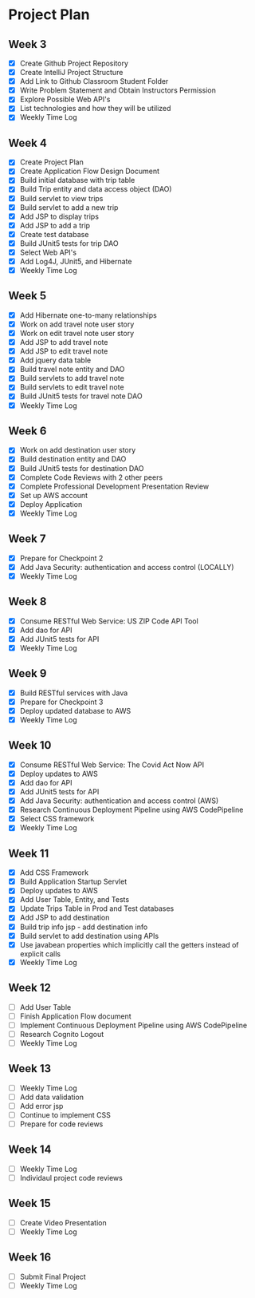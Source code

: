 # Project Plan

##  Week 3
- [x] Create Github Project Repository
- [x] Create IntelliJ Project Structure
- [x] Add Link to Github Classroom Student Folder
- [x] Write Problem Statement and Obtain Instructors Permission
- [x] Explore Possible Web API's
- [X] List technologies and how they will be utilized
- [x] Weekly Time Log

##  Week 4
- [X] Create Project Plan
- [x] Create Application Flow Design Document
- [x] Build initial database with trip table 
- [x] Build Trip entity and data access object (DAO)
- [x] Build servlet to view trips
- [x] Build servlet to add a new trip
- [x] Add JSP to display trips
- [x] Add JSP to add a trip
- [x] Create test database
- [x] Build JUnit5 tests for trip DAO
- [x] Select Web API's
- [x] Add Log4J, JUnit5, and Hibernate
- [x] Weekly Time Log

##  Week 5
- [x] Add Hibernate one-to-many relationships
- [x] Work on add travel note user story
- [x] Work on edit travel note user story
- [x] Add JSP to add travel note
- [x] Add JSP to edit travel note
- [x] Add jquery data table
- [x] Build travel note entity and DAO
- [x] Build servlets to add travel note
- [x] Build servlets to edit travel note
- [x] Build JUnit5 tests for travel note DAO
- [x] Weekly Time Log

##  Week 6
- [x] Work on add destination user story
- [x] Build destination entity and DAO
- [x] Build JUnit5 tests for destination DAO
- [x] Complete Code Reviews with 2 other peers
- [x] Complete Professional Development Presentation Review 
- [x] Set up AWS account  
- [x] Deploy Application
- [x] Weekly Time Log

##  Week 7
- [x] Prepare for Checkpoint 2
- [x] Add Java Security: authentication and access control (LOCALLY)
- [x] Weekly Time Log

##  Week 8
- [x] Consume RESTful Web Service: US ZIP Code API Tool
- [x] Add dao for API
- [x] Add JUnit5 tests for API
- [x] Weekly Time Log

##  Week 9
- [x] Build RESTful services with Java
- [x] Prepare for Checkpoint 3
- [x] Deploy updated database to AWS
- [x] Weekly Time Log

##  Week 10
- [x] Consume RESTful Web Service: The Covid Act Now API
- [x] Deploy updates to AWS
- [x] Add dao for API
- [x] Add JUnit5 tests for API
- [x] Add Java Security: authentication and access control (AWS)
- [x] Research Continuous Deployment Pipeline using AWS CodePipeline
- [x] Select CSS framework
- [x] Weekly Time Log

##  Week 11
- [x] Add CSS Framework
- [x] Build Application Startup Servlet
- [x] Deploy updates to AWS
- [x] Add User Table, Entity, and Tests
- [x] Update Trips Table in Prod and Test databases
- [x] Add JSP to add destination
- [x] Build trip info jsp - add destination info
- [x] Build servlet to add destination using APIs
- [x] Use javabean properties which implicitly call the getters instead of explicit calls
- [x] Weekly Time Log

##  Week 12
- [ ] Add User Table
- [ ] Finish Application Flow document
- [ ] Implement Continuous Deployment Pipeline using AWS CodePipeline
- [ ] Research Cognito Logout
- [ ] Weekly Time Log

##  Week 13
- [ ] Weekly Time Log
- [ ] Add data validation
- [ ] Add error jsp
- [ ] Continue to implement CSS
- [ ] Prepare for code reviews

##  Week 14
- [ ] Weekly Time Log
- [ ] Individaul project code reviews

##  Week 15
- [ ] Create Video Presentation
- [ ] Weekly Time Log

##  Week 16
- [ ] Submit Final Project
- [ ] Weekly Time Log